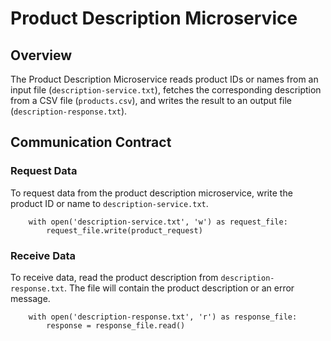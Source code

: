 # Product Description Microservice

## Overview
The Product Description Microservice reads product IDs or names from an input file (`description-service.txt`), fetches the corresponding description from a CSV file (`products.csv`), and writes the result to an output file (`description-response.txt`).

## Communication Contract

### Request Data
To request data from the product description microservice, write the product ID or name to `description-service.txt`.

        with open('description-service.txt', 'w') as request_file:
            request_file.write(product_request)

### Receive Data
To receive data, read the product description from `description-response.txt`. The file will contain the product description or an error message.

        with open('description-response.txt', 'r') as response_file:
            response = response_file.read()
